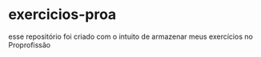 # exercicios-proa
esse repositório foi criado com o intuito de armazenar meus exercícios no Proprofissão
